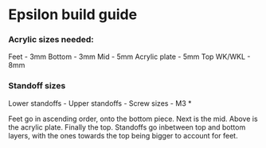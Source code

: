 # Epsilon build guide

### Acrylic sizes needed:

Feet - 3mm
Bottom - 3mm
Mid - 5mm
Acrylic plate - 5mm
Top WK/WKL - 8mm

### Standoff sizes

Lower standoffs - 
Upper standoffs - 
Screw sizes - M3 * 

Feet go in ascending order, onto the bottom piece. Next is the mid. Above is the acrylic plate. Finally the top. Standoffs go inbetween top and bottom layers, with the ones towards the top being bigger to account for feet.

